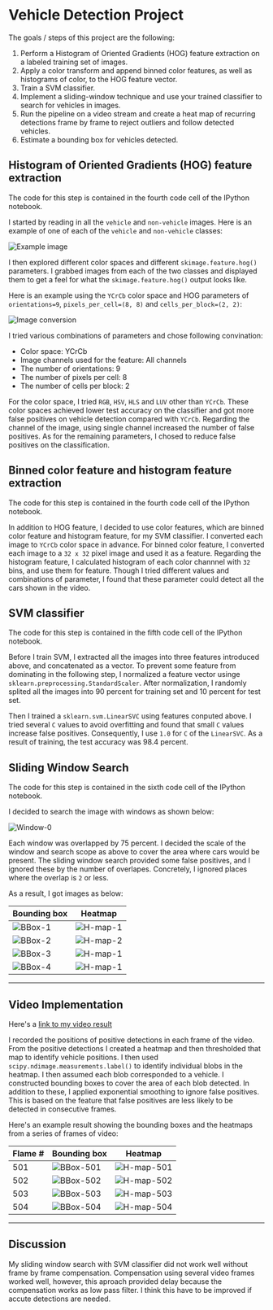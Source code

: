 # Vehicle Detection Project

The goals / steps of this project are the following:

1. Perform a Histogram of Oriented Gradients (HOG) feature extraction on a labeled training set of images.
1. Apply a color transform and append binned color features, as well as histograms of color, to the HOG feature vector.
1. Train a SVM classifier.
1. Implement a sliding-window technique and use your trained classifier to search for vehicles in images.
1. Run the pipeline on a video stream and create a heat map of recurring detections frame by frame to reject outliers and follow detected vehicles.
1. Estimate a bounding box for vehicles detected.

[//]: # (Image References)
[example]: ./output_images/example_image.png
[converted]: ./output_images/converted_image.png
[window0]: ./output_images/window_0.png
[bbox1]: ./output_images/test1_bbox.png
[bbox2]: ./output_images/test2_bbox.png
[bbox3]: ./output_images/test3_bbox.png
[bbox4]: ./output_images/test4_bbox.png
[heat1]: ./output_images/test1_heat.png
[heat2]: ./output_images/test2_heat.png
[heat3]: ./output_images/test3_heat.png
[heat4]: ./output_images/test4_heat.png
[bbox501]: ./output_images/flame_501.png
[bbox502]: ./output_images/flame_502.png
[bbox503]: ./output_images/flame_503.png
[bbox504]: ./output_images/flame_504.png
[heat501]: ./output_images/flame_501_heat.png
[heat502]: ./output_images/flame_502_heat.png
[heat503]: ./output_images/flame_503_heat.png
[heat504]: ./output_images/flame_504_heat.png


## Histogram of Oriented Gradients (HOG) feature extraction

The code for this step is contained in the fourth code cell of the IPython notebook.

I started by reading in all the `vehicle` and `non-vehicle` images.  Here is an example of one of each of the `vehicle` and `non-vehicle` classes:

![Example image][example]

I then explored different color spaces and different `skimage.feature.hog()` parameters.  I grabbed images from each of the two classes and displayed them to get a feel for what the `skimage.feature.hog()` output looks like.

Here is an example using the `YCrCb` color space and HOG parameters of `orientations=9`, `pixels_per_cell=(8, 8)` and `cells_per_block=(2, 2)`:

![Image conversion][converted]

I tried various combinations of parameters and chose following convination:

- Color space: YCrCb
- Image channels used for the feature: All channels
- The number of orientations: 9
- The number of pixels per cell: 8
- The number of cells per block: 2

For the color space, I tried `RGB`, `HSV`, `HLS` and `LUV` other than `YCrCb`.  These color spaces achieved lower test accuracy on the classifier and got more false positives on vehicle detection compared with `YCrCb`.  Regarding the channel of the image, using single channel increased the number of false positives.  As for the remaining parameters, I chosed to reduce false positives on the classification.

## Binned color feature and histogram feature extraction

The code for this step is contained in the fourth code cell of the IPython notebook.

In addition to HOG feature, I decided to use color features, which are binned color feature and histogram feature, for my SVM classifier.  I converted each image to `YCrCb` color space in advance. For binned color feature, I converted each image to a `32 x 32` pixel image and used it as a feature.  Regarding the histogram feature, I calculated histogram of each color channnel with `32` bins, and use them for feature.  Though I tried different values and combinations of parameter, I found that these parameter could detect all the cars shown in the video.

## SVM classifier

The code for this step is contained in the fifth code cell of the IPython notebook.

Before I train SVM, I extracted all the images into three features introduced above, and concatenated as a vector.  To prevent some feature from dominating in the following step, I normalized a feature vector usinge `sklearn.preprocessing.StandardScaler`.  After normalization, I randomly splited all the images into 90 percent for training set and 10 percent for test set.

Then I trained a `sklearn.svm.LinearSVC` using features conputed above.  I tried several `C` values to avoid overfitting and found that small `C` values increase false positives. Consequently, I use `1.0` for `C` of the `LinearSVC`. As a result of training, the test accuracy was 98.4 percent.

## Sliding Window Search

The code for this step is contained in the sixth code cell of the IPython notebook.

I decided to search the image with windows as shown below:

![Window-0][window0]

Each window was overlapped by 75 percent.  I decided the scale of the window and search scope as above to cover the area where cars would be present.  The sliding window search provided some false positives, and I ignored these by the number of overlapes.  Concretely, I ignored places where the overlap is `2` or less.

As a result, I got images as below:

| Bounding box      | Heatmap           |
|-------------------|-------------------|
| ![BBox-1][bbox1] | ![H-map-1][heat1] |
| ![BBox-2][bbox2] | ![H-map-2][heat2] |
| ![BBox-3][bbox3] | ![H-map-1][heat3] |
| ![BBox-4][bbox4] | ![H-map-1][heat4] |

---

## Video Implementation

Here's a [link to my video result](./output_images/project_video.mp4)

I recorded the positions of positive detections in each frame of the video.  From the positive detections I created a heatmap and then thresholded that map to identify vehicle positions.  I then used `scipy.ndimage.measurements.label()` to identify individual blobs in the heatmap.  I then assumed each blob corresponded to a vehicle.  I constructed bounding boxes to cover the area of each blob detected.  In addition to these, I applied exponential smoothing to ignore false positives.  This is based on the feature that false positives are less likely to be detected in consecutive frames.

Here's an example result showing the bounding boxes and the heatmaps from a series of frames of video:

| Flame # | Bounding box             | Heatmap               |
|---------|--------------------------|-----------------------|
| 501     | ![BBox-501][bbox501]     | ![H-map-501][heat501] |
| 502     | ![BBox-502][bbox502]     | ![H-map-502][heat502] |
| 503     | ![BBox-503][bbox503]     | ![H-map-503][heat503] |
| 504     | ![BBox-504][bbox504]     | ![H-map-504][heat504] |

---

## Discussion

My sliding window search with SVM classifier did not work well without frame by frame compensation.  Compensation using several video frames worked well, however, this aproach provided delay because the compensation works as low pass filter.  I think this have to be improved if accute detections are needed.
